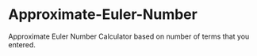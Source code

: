 # Approximate-Euler-Number

Approximate Euler Number Calculator based on number of terms that you entered.
